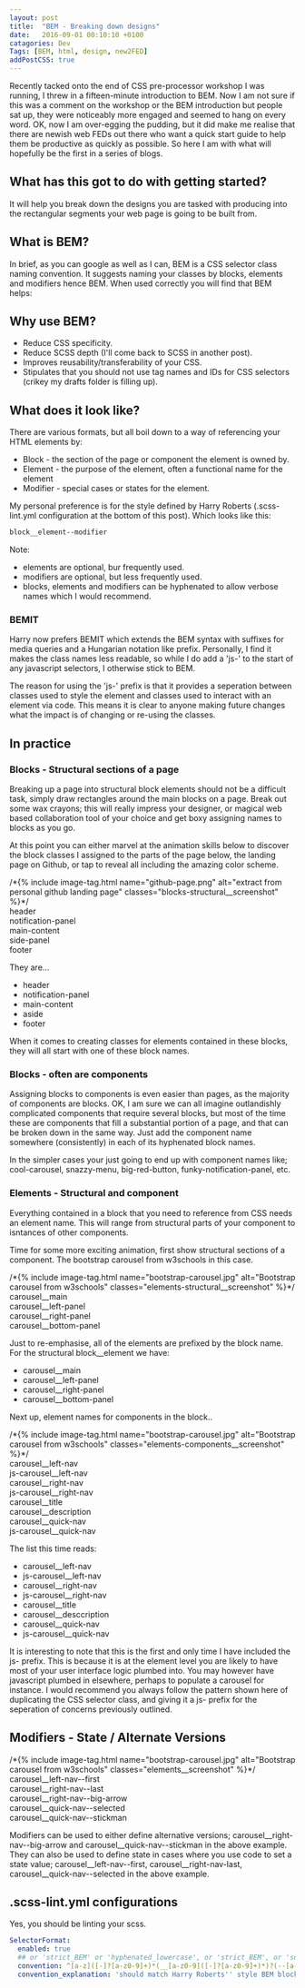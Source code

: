 ```yaml
---
layout: post
title:  "BEM - Breaking down designs"
date:   2016-09-01 00:10:10 +0100
catagories: Dev
Tags: [BEM, html, design, new2FED]
addPostCSS: true
---
```

Recently tacked onto the end of CSS pre-processor workshop I was running, I threw in a fifteen-minute introduction to BEM. Now I am not sure if this was a comment on the workshop or the BEM introduction but people sat up, they were noticeably more engaged and seemed to hang on every word. OK, now I am over-egging the pudding, but it did make me realise that there are newish web FEDs out there who want a quick start guide to help them be productive as quickly as possible. So here I am with what will hopefully be the first in a series of blogs.

## What has this got to do with getting started?
It will help you break down the designs you are tasked with producing into the rectangular segments your web page is going to be built from.

## What is BEM?
In brief, as you can google as well as I can, BEM is a CSS selector class naming convention. It suggests naming your classes by blocks, elements and modifiers hence BEM. When used correctly you will find that BEM helps:

## Why use BEM?
- Reduce CSS specificity.
- Reduce SCSS depth (I'll come back to SCSS in another post).
- Improves reusability/transferability of your CSS.
- Stipulates that you should not use tag names and IDs for CSS selectors (crikey my drafts folder is filling up).

## What does it look like?

There are various formats, but all boil down to a way of referencing your HTML elements by:
- Block - the section of the page or component the element is owned by.
- Element - the purpose of the element, often a functional name for the element
- Modifier - special cases or states for the element.

My personal preference is for the style defined by Harry Roberts (.scss-lint.yml configuration at the bottom of this post). Which looks like this:

```css
block__element--modifier
```

Note:
- elements are optional, bur frequently used.
- modifiers are optional, but less frequently used.
- blocks, elements and modifiers can be hyphenated to allow verbose names which I would recommend.


### BEMIT
Harry now prefers BEMIT which extends the BEM syntax with suffixes for media queries and a Hungarian notation like prefix. Personally, I find it makes the class names less readable, so while I do add a 'js-' to the start of any javascript selectors, I otherwise stick to BEM.

The reason for using the 'js-' prefix is that it provides a seperation between classes used to style the element and classes used to interact with an element via code. This means it is clear to anyone making future changes what the impact is of changing or re-using the classes.

## In practice

### Blocks - Structural sections of a page

Breaking up a page into structural block elements should not be a difficult task, simply draw rectangles around the main blocks on a page. Break out some wax crayons; this will really impress your designer, or magical web based collaboration tool of your choice and get boxy assigning names to blocks as you go.

At this point you can either marvel at the animation skills below to discover the block classes I assigned to the parts of the page below, the landing page on Github, or tap to reveal all including the amazing color scheme.

<div class="blocks-structural__container" tabindex="0">
/*{% include image-tag.html name="github-page.png" alt="extract from personal github landing page" classes="blocks-structural__screenshot" %}*/
  <div class="blocks-structural__navigation"><span class="bubble-text centered">header</span></div>
  <div class="blocks-structural__notification"><span class="bubble-text centered">notification-panel</span></div>
  <div class="blocks-structural__main"><span class="bubble-text centered">main-content</span></div>
  <div class="blocks-structural__side-panel"><span class="bubble-text centered">side-panel</span></div>
  <div class="blocks-structural__footer"><span class="bubble-text centered">footer</span></div>
</div>

They are...

- header
- notification-panel
- main-content
- aside
- footer

When it comes to creating classes for elements contained in these blocks, they will all start with one of these block names.

### Blocks - often are components

Assigning blocks to components is even easier than pages, as the majority of components are blocks. OK, I am sure we can all imagine outlandishly complicated components that require several blocks, but most of the time these are components that fill a substantial portion of a page, and that can be broken down in the same way. Just add the component name somewhere (consistently) in each of its hyphenated block names.

In the simpler cases your just going to end up with component names like; cool-carousel, snazzy-menu, big-red-button, funky-notification-panel, etc.

### Elements - Structural and component

Everything contained in a block that you need to reference from CSS needs an element name. This will range from structural parts of your component to isntances of other components.

Time for some more exciting animation, first show structural sections of a component. The bootstrap carousel from w3schools in this case.

<div class="elements-structural__container" tabindex="0">
/*{% include image-tag.html name="bootstrap-carousel.jpg" alt="Bootstrap carousel from w3schools" classes="elements-structural__screenshot" %}*/
  <div class="elements-structural__main">
    <span class="bubble-text centered">carousel__main</span>
  </div>
  <div class="elements-structural__left-panel">
    <span class="bubble-text centered rotated">carousel__left-panel</span>
  </div>
  <div class="elements-structural__right-panel">
    <span class="bubble-text centered rotated">carousel__right-panel</span>
  </div>
  <div class="elements-structural__bottom-panel">
    <span class="bubble-text centered">carousel__bottom-panel</span>
  </div>
</div>

Just to re-emphasise, all of the elements are prefixed by the block name. For the structural block__element we have:

- carousel__main
- carousel__left-panel
- carousel__right-panel
- carousel__bottom-panel

Next up, element names for components in the block..

<div class="elements-components__container" tabindex="0">
/*{% include image-tag.html name="bootstrap-carousel.jpg" alt="Bootstrap carousel from w3schools" classes="elements-components__screenshot" %}*/
  <div class="elements-components__left-nav">
    <span class="above">
      <div class="bubble-text">carousel__left-nav</div>
      <div class="bubble-text">js-carousel__left-nav</div>
    </span>
  </div>
  <div class="elements-components__right-nav">
    <span class="above leftof">
      <div class="bubble-text">carousel__right-nav</div>
      <div class="bubble-text">js-carousel__right-nav</div>
    </span>
  </div>
  <div class="elements-components__title">
    <span class="bubble-text above">carousel__title</span>
  </div>
  <div class="elements-components__description">
    <span class="bubble-text above">carousel__description</span>
  </div>
  <div class="elements-components__quick-nav">
    <span class="above">
      <div class="bubble-text">carousel__quick-nav</div>
      <div class="bubble-text">js-carousel__quick-nav</div>
    </span>
  </div>
</div>

The list this time reads:

- carousel__left-nav
- js-carousel__left-nav
- carousel__right-nav
- js-carousel__right-nav
- carousel__title
- carousel__desccription
- carousel__quick-nav
- js-carousel__quick-nav

It is interesting to note that this is the first and only time I have included the js- prefix. This is because it is at the element level you are likely to have most of your user interface logic plumbed into. You may however have javascript plumbed in elsewhere, perhaps to populate a carousel for instance. I would recommend you always follow the pattern shown here of duplicating the CSS selector class, and giving it a js- prefix for the seperation of concerns previously outlined.

## Modifiers - State / Alternate Versions

<div class="modifiers__container" tabindex="0">
/*{% include image-tag.html name="bootstrap-carousel.jpg" alt="Bootstrap carousel from w3schools" classes="elements__screenshot" %}*/
  <div class="modifiers__left-nav">
    <span class="above">
      <div class="bubble-text">carousel__left-nav--first</div>
      <div class="bubble-text">carousel__right-nav--last</div>
    </span>
  </div>
  <div class="modifiers__right-nav">
    <span class="bubble-text above leftof">carousel__right-nav--big-arrow</span>
  </div>
  <div class="modifiers__quick-nav">
    <span class="above centered">
      <div class="bubble-text">carousel__quick-nav--selected</div>
      <div class="bubble-text">carousel__quick-nav--stickman</div>
    </span>
  </div>
</div>

Modifiers can be used to either define alternative versions; carousel__right-nav--big-arrow and carousel__quick-nav--stickman in the above example. They can also be used to define state in cases where you use code to set a state value; carousel__left-nav--first, carousel__right-nav-last, carousel__quick-nav--selected in the above example.


## .scss-lint.yml configurations
Yes, you should be linting your scss.

```yaml
SelectorFormat:
  enabled: true
  ## or 'strict_BEM' or 'hyphenated_lowercase', or 'strict_BEM', or 'snake_case', or 'camel_case', or a regex pattern
  convention: ^[a-z]([-]?[a-z0-9]+)*(__[a-z0-9]([-]?[a-z0-9]+)*)?(--[a-z0-9]([-]?[a-z0-9]+)*)?$
  convention_explanation: 'should match Harry Roberts'' style BEM block[__element][--modifier]'
```
